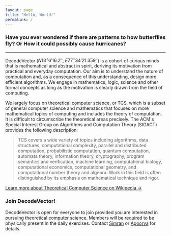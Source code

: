 ```yaml
---
layout: page
title: "Hello, World!"
permalink: /
---
```


### Have you ever wondered if there are patterns to how butterflies fly? Or How it could possibly cause hurricanes?

---

DecodeVector ($N 13^{\circ} 6' 16.2''$, $E 77^{\circ} 34' 21.359''$) is a cohort of curious minds that is mathematical and abstract in spirit, deriving its motivation from practical and everyday computation.
Our aim is to understand the nature of computation and, as a consequence of this understanding, design more efficient algorithms. We engage in mathematics, logic, science and other formal concepts as long as the motivation is clearly drawn from the field of computing.

We largely focus on theoretical computer science, or TCS, which is a subset of general computer science and mathematics that focuses on more mathematical topics of computing and includes the theory of computation. It is difficult to circumscribe the theoretical areas precisely. The ACM's Special Interest Group on Algorithms and Computation Theory (SIGACT) provides the following description:

> TCS covers a wide variety of topics including algorithms, data structures, computational complexity, parallel and distributed computation, probabilistic computation, quantum computation, automata theory, information theory, cryptography, program semantics and verification, machine learning, computational biology, computational economics, computational geometry, and computational number theory and algebra. Work in this field is often distinguished by its emphasis on mathematical technique and rigor.

[Learn more about Theoretical Computer Science on Wikipedia →](https://en.wikipedia.org/wiki/Theoretical_computer_science)

### Join DecodeVector!
DecodeVector is open for everyone to join provided you are interested in pursuing theoretical computer science. Members will be required to be physically present in the daily exercises. Contact [Simran](mailto:simran.singh9@yahoo.com) or [Apoorva](mailto:apoorva.a1998@gmail.com) for details.

<!--
### Announcements
- 20/03/2018: First DV Meetup on 21/03/2018 -- Contact [Simran](mailto:simran.singh9@yahoo.com) or [Apoorva](mailto:apoorva.a1998@gmail.com) for details
- 20/03/2018: Announcing DecodeVector's website --  [http://mathscapes.xyz/dv](http://mathscapes.xyz/dv) -->

